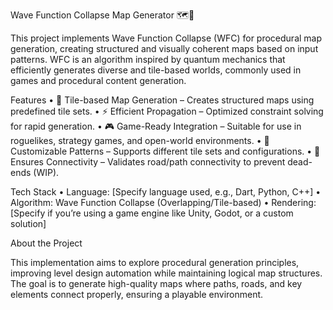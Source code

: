 Wave Function Collapse Map Generator 🗺️🎲

This project implements Wave Function Collapse (WFC) for procedural map generation, creating structured and visually coherent maps based on input patterns. WFC is an algorithm inspired by quantum mechanics that efficiently generates diverse and tile-based worlds, commonly used in games and procedural content generation.

Features
	•	🧩 Tile-based Map Generation – Creates structured maps using predefined tile sets.
	•	⚡ Efficient Propagation – Optimized constraint solving for rapid generation.
	•	🎮 Game-Ready Integration – Suitable for use in roguelikes, strategy games, and open-world environments.
	•	🎨 Customizable Patterns – Supports different tile sets and configurations.
	•	📏 Ensures Connectivity – Validates road/path connectivity to prevent dead-ends (WIP).

Tech Stack
	•	Language: [Specify language used, e.g., Dart, Python, C++]
	•	Algorithm: Wave Function Collapse (Overlapping/Tile-based)
	•	Rendering: [Specify if you’re using a game engine like Unity, Godot, or a custom solution]

About the Project

This implementation aims to explore procedural generation principles, improving level design automation while maintaining logical map structures. The goal is to generate high-quality maps where paths, roads, and key elements connect properly, ensuring a playable environment.